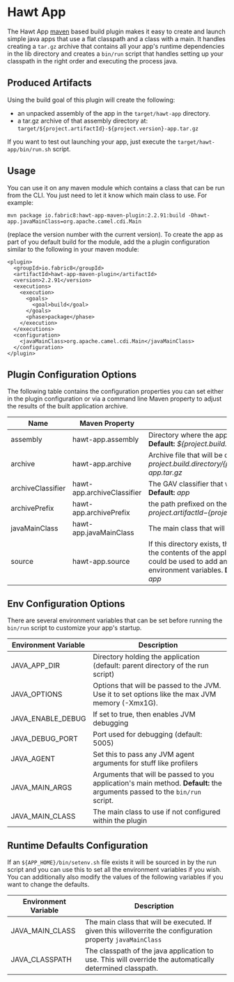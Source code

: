 Hawt App
========

The Hawt App [maven](http://maven.apache.org) based build plugin makes it easy to create and 
launch simple java apps that use a flat classpath and a class with a
main.  It handles creating a `tar.gz` archive that contains all your app's 
runtime dependencies in the lib directory and creates a `bin/run` script that handles setting 
up your classpath in the right order and executing the process java.

Produced Artifacts
------------------

Using the build goal of this plugin will create the following:

* an unpacked assembly of the app in the `target/hawt-app` directory.
* a tar.gz archive of that assembly directory at: `target/${project.artifactId}-${project.version}-app.tar.gz` 

If you want to test out launching your app, just  execute the `target/hawt-app/bin/run.sh` script.

Usage
-------

You can use it on any maven module which contains a class that can be run from the CLI.  You just need to let it know
which main class to use.  For example:

    mvn package io.fabric8:hawt-app-maven-plugin:2.2.91:build -Dhawt-app.javaMainClass=org.apache.camel.cdi.Main
    
(replace the version number with the current version). To create the app as part of you default build for the module, 
add the a plugin configuration similar to the following in your maven module:

    <plugin>
      <groupId>io.fabric8</groupId>
      <artifactId>hawt-app-maven-plugin</artifactId>
      <version>2.2.91</version>
      <executions>
        <execution>
          <goals>
            <goal>build</goal>
          </goals>
          <phase>package</phase>
        </execution>
      </executions>
      <configuration>
        <javaMainClass>org.apache.camel.cdi.Main</javaMainClass>
      </configuration>
    </plugin>

Plugin Configuration Options
----------------------------

The following table contains the configuration properties you can set either in the plugin configuration or via a command line Maven property to adjust the results of the built application archive.

Name | Maven Property | Description 
-----| -------------- | -----------
assembly | hawt-app.assembly | Directory where the application assembly will be created. **Default:** *${project.build.directory}/hawt-app*
archive | hawt-app.archive | Archive file that will be created. **Default:** *${project.build.directory}/${project.artifactId}-${project.version}-app.tar.gz*
archiveClassifier | hawt-app.archiveClassifier | The GAV classifier that will be assigned to the archive. **Default:** *app*
archivePrefix | hawt-app.archivePrefix | the path prefixed on the files within the archive. **Default:** *${project.artifactId}-${project.version}-app/*
javaMainClass | hawt-app.javaMainClass | The main class that will be executed by the launch process.
source | hawt-app.source | If this directory exists, then it's contents are used to augment the contents of the application assembly. For example it could be used to add an etc/defaults script to setup environment variables. **Default:** *${basedir}/src/main/hawt-app*

Env Configuration Options
-------------------------

There are several environment variables that can be set before running the `bin/run` script to customize your app's startup.  

Environment Variable | Description
-------------------- | -----------
JAVA_APP_DIR | Directory holding the application (default: parent directory of the run script)
JAVA_OPTIONS | Options that will be passed to the JVM.  Use it to set options like the max JVM memory (-Xmx1G).
JAVA_ENABLE_DEBUG | If set to true, then enables JVM debugging  
JAVA_DEBUG_PORT | Port used for debugging (default: 5005)
JAVA_AGENT | Set this to pass any JVM agent arguments for stuff like profilers
JAVA_MAIN_ARGS | Arguments that will be passed to you application's main method.  **Default:** the arguments passed to the `bin/run` script.
JAVA_MAIN_CLASS | The main class to use if not configured within the plugin

Runtime Defaults Configuration
------------------------------

If an `${APP_HOME}/bin/setenv.sh` file exists it will be sourced in by the run script and you can use this to set
all the environment variables if you wish.  You can additionally also modify the values of the following variables 
if you want to change the defaults.

Environment Variable | Description
-------------------- | -----------
JAVA_MAIN_CLASS | The main class that will be executed. If given this willoverrite the configuration property `javaMainClass`
JAVA_CLASSPATH | The classpath of the java application to use. This will override the automatically determined classpath.

